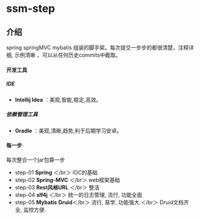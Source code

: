 # ssm-step

## 介绍
spring springMVC mybatis 组装的脚手架。每次提交一步步的都很清楚，注释详细, 示例清晰
，可以从任何历史commits中截取。

#### 开发工具
##### IDE
* **Intellij Idea** ：美观,智能,稳定,高效。

##### 依赖管理工具
* **Gradle** ：美观,清晰,趋势,利于后期学习安卓。

#### 每一步
每次整合一个jar包算一步
* step-01 **Spring** ＜/br＞ IOC的基础
* step-02 **Spring-MVC** ＜/br＞ web框架基础
* step-03 **Rest风格URL** ＜/br＞ 整洁
* step-04 **slf4j** ＜/br＞ 统一的日志管理, 流行, 功能全面
* step-05 **Mybatis**   **Druid**＜/br＞ 流行, 易学, 功能强大.＜/br＞
          Druid文档齐全, 监控方便.　





